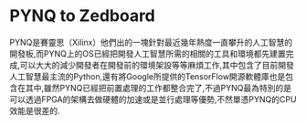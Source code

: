 # PYNQ to Zedboard
PYNQ是賽靈思（Xilinx）他們出的一塊針對最近幾年熱度一直攀升的人工智慧的開發板,而PYNQ上的OS已經把開發人工智慧所需的相關的工具和環境都先建置完成,可以大大的減少開發者在開發前的環境架設等等麻煩工作,其中包含了目前開發人工智慧最主流的Python,還有將Google所提供的TensorFlow開源軟體庫也是包含在其中,雖然PYNQ已經把前置處理的工作都整合完了,不過PYNQ最為特別的是可以透過FPGA的架構去做硬體的加速或是並行處理等優勢,不然單憑PYNQ的CPU效能是很差的.
